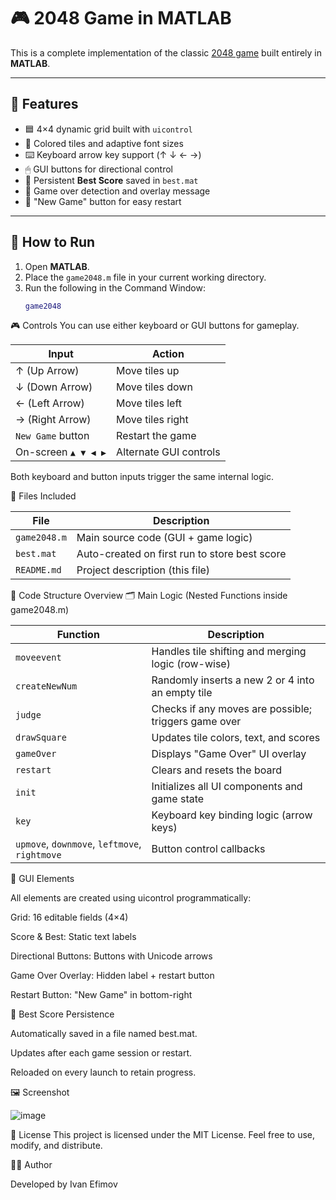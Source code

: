 # 🎮 2048 Game in MATLAB

This is a complete implementation of the classic [2048 game](https://play2048.co/) built entirely in **MATLAB**.  

---

## 🧩 Features

- 🟦 4×4 dynamic grid built with `uicontrol`
- 🎨 Colored tiles and adaptive font sizes
- ⌨️ Keyboard arrow key support (↑ ↓ ← →)
- 🖱 GUI buttons for directional control
- 💾 Persistent **Best Score** saved in `best.mat`
- 🛑 Game over detection and overlay message
- 🔄 "New Game" button for easy restart

---

## 🚀 How to Run

1. Open **MATLAB**.
2. Place the `game2048.m` file in your current working directory.
3. Run the following in the Command Window:
   ```matlab
   game2048

🎮 Controls
You can use either keyboard or GUI buttons for gameplay.

| Input               | Action                 |
| ------------------- | ---------------------- |
| ↑ (Up Arrow)        | Move tiles up          |
| ↓ (Down Arrow)      | Move tiles down        |
| ← (Left Arrow)      | Move tiles left        |
| → (Right Arrow)     | Move tiles right       |
| `New Game` button   | Restart the game       |
| On-screen `▲ ▼ ◀ ▶` | Alternate GUI controls |

Both keyboard and button inputs trigger the same internal logic.

📂 Files Included

| File                     | Description                                   |
| ------------------------ | --------------------------------------------- |
| `game2048.m`             | Main source code (GUI + game logic)           |
| `best.mat`               | Auto-created on first run to store best score |
| `README.md`              | Project description (this file)               |

🧠 Code Structure Overview
🗂 Main Logic (Nested Functions inside game2048.m)

| Function                                      | Description                                          |
| --------------------------------------------- | ---------------------------------------------------- |
| `moveevent`                                   | Handles tile shifting and merging logic (row-wise)   |
| `createNewNum`                                | Randomly inserts a new 2 or 4 into an empty tile     |
| `judge`                                       | Checks if any moves are possible; triggers game over |
| `drawSquare`                                  | Updates tile colors, text, and scores                |
| `gameOver`                                    | Displays "Game Over" UI overlay                      |
| `restart`                                     | Clears and resets the board                          |
| `init`                                        | Initializes all UI components and game state         |
| `key`                                         | Keyboard key binding logic (arrow keys)              |
| `upmove`, `downmove`, `leftmove`, `rightmove` | Button control callbacks                             |

🧱 GUI Elements

All elements are created using uicontrol programmatically:

Grid: 16 editable fields (4×4)

Score & Best: Static text labels

Directional Buttons: Buttons with Unicode arrows

Game Over Overlay: Hidden label + restart button

Restart Button: "New Game" in bottom-right

💾 Best Score Persistence

Automatically saved in a file named best.mat.

Updates after each game session or restart.

Reloaded on every launch to retain progress.

🖼 Screenshot 

![image](https://github.com/user-attachments/assets/b4a9f756-a51b-4735-8bee-15c392b8a6a3)

📄 License
This project is licensed under the MIT License. Feel free to use, modify, and distribute.

👨‍💻 Author

Developed by Ivan Efimov

